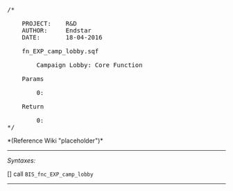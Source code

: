 <pre>/*

	PROJECT:	R&D
	AUTHOR:		Endstar
	DATE:		18-04-2016

	fn_EXP_camp_lobby.sqf

		Campaign Lobby: Core Function

	Params

		0:

	Return

		0:
*/</pre>*(Reference Wiki "placeholder")*<!-- Remove this after fill-in -->


---
*Syntaxes:*

[] call `BIS_fnc_EXP_camp_lobby`

---
